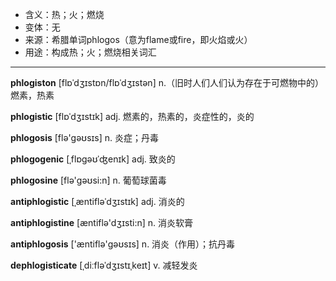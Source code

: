 - <span class="definition">含义：热；火；燃烧</span>
- <span class="definition">变体：无</span>
- <span class="definition">来源：希腊单词phlogos（意为flame或fire，即火焰或火）</span>
- <span class="definition">用途：构成热；火；燃烧相关词汇</span>

---

<span class="vocabulary">**phlogiston**</span> [flɒˈdʒɪstɒn/flɒˈdʒɪstən] n.（旧时人们人们认为存在于可燃物中的）燃素，热素

<span class="vocabulary">**phlogistic**</span> [flɒˈdʒɪstɪk] adj. 燃素的，热素的，炎症性的，炎的

<span class="vocabulary">**phlogosis**</span> [flә'gəʊsɪs] n. 炎症；丹毒

<span class="vocabulary">**phlogogenic**</span> [ˌflɒgəʊˈʤenɪk] adj. 致炎的

<span class="vocabulary">**phlogosine**</span> [flә'gəʊsi:n] n. 葡萄球菌毒

<span class="vocabulary">**antiphlogistic**</span> [ˌæntifləˈdʒɪstɪk] adj. 消炎的

<span class="vocabulary">**antiphlogistine**</span> [æntiflə'dʒɪsti:n] n. 消炎软膏

<span class="vocabulary">**antiphlogosis**</span> ['æntiflә'gəʊsɪs] n. 消炎（作用）；抗丹毒

<span class="vocabulary">**dephlogisticate**</span> [ˌdiːfləˈdʒɪstɪˌkeɪt] v. 减轻发炎

